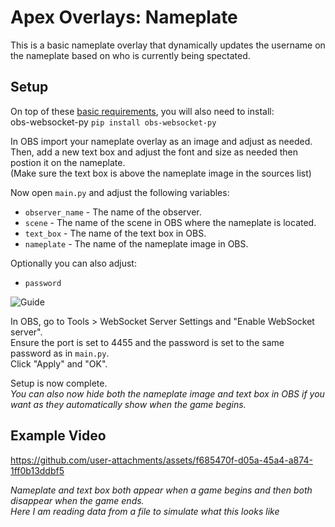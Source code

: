 # Apex Overlays: Nameplate
This is a basic nameplate overlay that dynamically updates the username on the nameplate based on who is currently being spectated.

## Setup
On top of these [basic requirements](https://github.com/CatotronExists/Apex-Overlays/tree/main#requirements), you will also need to install:\
obs-websocket-py ```pip install obs-websocket-py```

In OBS import your nameplate overlay as an image and adjust as needed.\
Then, add a new text box and adjust the font and size as needed then postion it on the nameplate.\
(Make sure the text box is above the nameplate image in the sources list)

Now open ```main.py``` and adjust the following variables:
- ```observer_name``` - The name of the observer. 
- ```scene``` - The name of the scene in OBS where the nameplate is located.
- ```text_box``` - The name of the text box in OBS.
- ```nameplate``` - The name of the nameplate image in OBS.

Optionally you can also adjust:
- ```password```

![Guide](https://github.com/user-attachments/assets/9e04ecd3-a6a4-46ac-a0f6-3cec5ff3acb5)

In OBS, go to Tools > WebSocket Server Settings and "Enable WebSocket server".\
Ensure the port is set to 4455 and the password is set to the same password as in ```main.py```.\
Click "Apply" and "OK".

Setup is now complete.\
*You can also now hide both the nameplate image and text box in OBS if you want as they automatically show when the game begins.*

## Example Video
https://github.com/user-attachments/assets/f685470f-d05a-45a4-a874-1ff0b13ddbf5

*Nameplate and text box both appear when a game begins and then both disappear when the game ends.*\
*Here I am reading data from a file to simulate what this looks like*

